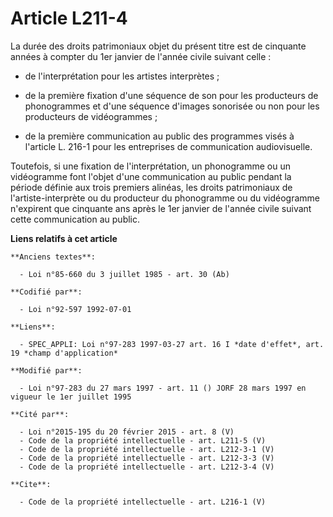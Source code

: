 # Article L211-4

La durée des droits patrimoniaux objet du présent titre est de cinquante années à compter du 1er janvier de l'année civile
suivant celle :

- de l'interprétation pour les artistes interprètes ;

- de la première fixation d'une séquence de son pour les producteurs de phonogrammes et d'une séquence d'images sonorisée ou
non pour les producteurs de vidéogrammes ;

- de la première communication au public des programmes visés à l'article L. 216-1 pour les entreprises de communication
audiovisuelle.

Toutefois, si une fixation de l'interprétation, un phonogramme ou un vidéogramme font l'objet d'une communication au public
pendant la période définie aux trois premiers alinéas, les droits patrimoniaux de l'artiste-interprète ou du producteur du
phonogramme ou du vidéogramme n'expirent que cinquante ans après le 1er janvier de l'année civile suivant cette communication
au public.

**Liens relatifs à cet article**

	**Anciens textes**:

	  - Loi n°85-660 du 3 juillet 1985 - art. 30 (Ab)

	**Codifié par**:

	  - Loi n°92-597 1992-07-01

	**Liens**:

	  - SPEC_APPLI: Loi n°97-283 1997-03-27 art. 16 I *date d'effet*, art. 19 *champ d'application*

	**Modifié par**:

	  - Loi n°97-283 du 27 mars 1997 - art. 11 () JORF 28 mars 1997 en vigueur le 1er juillet 1995

	**Cité par**:

	  - Loi n°2015-195 du 20 février 2015 - art. 8 (V)
	  - Code de la propriété intellectuelle - art. L211-5 (V)
	  - Code de la propriété intellectuelle - art. L212-3-1 (V)
	  - Code de la propriété intellectuelle - art. L212-3-3 (V)
	  - Code de la propriété intellectuelle - art. L212-3-4 (V)

	**Cite**:

	  - Code de la propriété intellectuelle - art. L216-1 (V)
